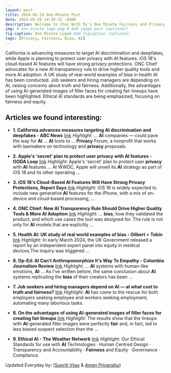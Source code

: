 ```yaml
---
layout: post
title: 2024-05-29 One-Minute Post
date: 2024-05-29 14:29:32 -0400
description: Welcome to Chai With Py's One Minute Fairness and Privacy, which aims to provide you the current happenings in the world of Fairness, Privacy, and AI.
img: # one_minute_logo.png # Add image post (optional)
fig-caption: One Minute Logo# Add figcaption (optional)
tags: [Privacy, Fairness, Bias, AI]
---
```


California is advancing measures to target AI discrimination and deepfakes, while Apple is planning to protect user privacy with AI features. iOS 18's cloud-based AI features will have strong privacy protections. ONC Chief advocates for a new AI transparency rule to drive higher quality tools and more AI adoption. A UK study of real-world examples of bias in health AI has been conducted. Job seekers and hiring managers are depending on AI, raising concerns about truth and fairness. Additionally, the advantages of using AI-generated images of filler faces for creating fair lineups have been highlighted. Ethical AI standards are being emphasized, focusing on fairness and equity.

## Articles we found interesting:

- **1. California advances measures targeting <b>AI</b> discrimination and deepfakes - ABC News** [link](https://abcnews.go.com/Business/wireStory/california-advances-measures-targeting-ai-discrimination-deepfakes-110650502)
_Highlight:_ ... <b>AI</b> companies — could pave the way for <b>AI</b> ... <b>AI</b> tools to ... <b>Privacy</b> Forum, a nonprofit that works with lawmakers on technology and <b>privacy</b> proposals.

- **2. Apple&#39;s &#39;secret&#39; plan to protect user <b>privacy</b> with <b>AI</b> features - OODA Loop** [link](https://www.oodaloop.com/briefs/2024/05/29/apples-secret-plan-to-protect-user-privacy-with-ai-features/)
_Highlight:_ Apple&#39;s &#39;secret&#39; plan to protect user <b>privacy</b> with <b>AI</b> features ... At WWDC, Apple will unveil its <b>AI</b> strategy as part of iOS 18 and its other operating&nbsp;...

- **3. iOS 18&#39;s Cloud-Based <b>AI</b> Features Will Have Strong <b>Privacy</b> Protections, Report Says** [link](https://www.macrumors.com/2024/05/29/ios-18-cloud-ai-features-privacy-protections/)
_Highlight:_ iOS 18 is widely expected to include new generative <b>AI</b> features for the iPhone, with a mix of on-device and cloud-based processing,&nbsp;...

- **4. ONC Chief: New <b>AI</b> Transparency Rule Should Drive Higher Quality Tools &amp; More <b>AI</b> Adoption** [link](https://medcitynews.com/2024/05/onc-ai-transparency/)
_Highlight:_ ... <b>bias</b>, how they validated the product, and which use cases the tool was designed for. The rule is not only for <b>AI</b> models that are explicitly&nbsp;...

- **5. Health <b>AI</b>: UK study of real world examples of <b>bias</b> - Gilbert + Tobin** [link](https://www.gtlaw.com.au/knowledge/health-ai-uk-study-real-world-examples-bias)
_Highlight:_ In early March 2024, the UK Government released a report by an independent expert panel into equity in medical devices.The inquiry was triggered&nbsp;...

- **6. Op-Ed: <b>AI</b> Can&#39;t Anthropomorphize It&#39;s Way To Empathy - Columbia Journalism Review** [link](https://www.cjr.org/tow_center/op-ed-ai-cant-anthropomorphize-its-way-to-empathy.php)
_Highlight:_ ... <b>AI</b> systems with human-like emotions, <b>AI</b> ... As I&#39;ve written before, the same conclusion about <b>AI</b> systems replicating the <b>bias</b> of their creators has been&nbsp;...

- **7. Job seekers and hiring managers depend on <b>AI</b> — at what cost to truth and <b>fairness</b>?** [link](https://www.computerworld.com/article/2128296/job-seekers-and-hiring-managers-depend-on-ai-but-at-what-cost-to-truth-and-fairness.html)
_Highlight:_ <b>AI</b> has come to the rescue for both employers seeking employee and workers seeking employment, automating many laborious tasks.

- **8. On the advantages of using <b>AI</b>-generated images of filler faces for creating <b>fair</b> lineups** [link](https://www.nature.com/articles/s41598-024-63004-z)
_Highlight:_ The results show that the lineups with <b>AI</b>-generated filler images were perfectly <b>fair</b> and, in fact, led to less biased suspect selection than the&nbsp;...

- **9. Ethical <b>AI</b> - The Weather Network** [link](https://www.theweathernetwork.com/info/ai-code-of-ethics)
_Highlight:_ Our Ethical Standards for use with <b>AI</b> Technologies &middot; Human Centred Design &middot; Transparency and Accountability &middot; <b>Fairness</b> and Equity &middot; Governance &middot; Compliance.


Updated Everyday by: (<a href="https://supritivijay.github.io/">Supriti Vijay</a> & <a href="https://amanpriyanshu.github.io/">Aman Priyanshu</a>)
